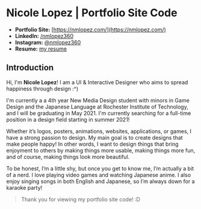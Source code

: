 # Nicole Lopez | Portfolio Site Code
- **Portfolio Site:** [https://nmlopez.com/](https://nmlopez.com/)
- **LinkedIn:** [/nmlopez360](https://www.linkedin.com/in/nmlopez360/)
- **Instagram:** [@nmlopez360](https://www.instagram.com/nmlopez360/)
- **Resume:** [my resume](https://nmlopez.com/documents/NicoleLopez_Resume.pdf)

## Introduction
Hi, I'm **Nicole Lopez**!
I am a UI & Interactive Designer who aims to spread happiness through design :^)

I'm currently a a 4th year New Media Design student with minors in Game Design and the Japanese Language at Rochester Institute of Technology, and I will be graduating in May 2021. I'm currently searching for a full-time position in a design field starting in summer 2021!

Whether it’s logos, posters, animations, websites, applications, or games, I have a strong passion to design. My main goal is to create designs that make people happy! In other words, I want to design things that bring enjoyment to others by making things more usable, making things more fun, and of course, making things look more beautiful.

To be honest, I’m a little shy, but once you get to know me, I’m actually a bit of a nerd. I love playing video games and watching Japanese anime. I also enjoy singing songs in both English and Japanese, so I’m always down for a karaoke party!

>Thank you for viewing my portfolio site code! :D
